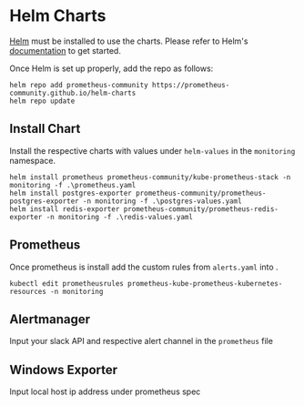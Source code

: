# Helm Charts
[Helm](https://helm.sh) must be installed to use the charts.
Please refer to Helm's [documentation](https://helm.sh/docs/) to get started.

Once Helm is set up properly, add the repo as follows:
```console
helm repo add prometheus-community https://prometheus-community.github.io/helm-charts
helm repo update
```

## Install Chart
Install the respective charts with values under `helm-values` in the `monitoring` namespace.

```console
helm install prometheus prometheus-community/kube-prometheus-stack -n monitoring -f .\prometheus.yaml
helm install postgres-exporter prometheus-community/prometheus-postgres-exporter -n monitoring -f .\postgres-values.yaml
helm install redis-exporter prometheus-community/prometheus-redis-exporter -n monitoring -f .\redis-values.yaml
```
## Prometheus
Once prometheus is install add the custom rules from `alerts.yaml` into  .
```console
kubectl edit prometheusrules prometheus-kube-prometheus-kubernetes-resources -n monitoring
```

## Alertmanager
Input your slack API and respective alert channel in the `prometheus` file

## Windows Exporter
Input local host ip address under prometheus spec
